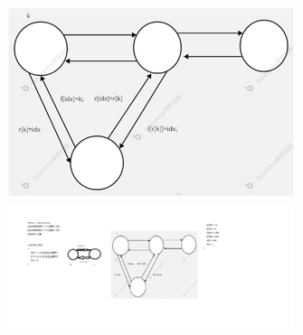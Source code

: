 ![image-20240902213249635](datastruct.assets/image-20240902213249635.png)

![](datastruct.assets/%E5%8F%8C%E9%93%BE%E8%A1%A8%E6%8F%92%E5%85%A5.png)